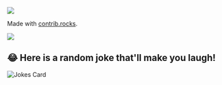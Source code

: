 <a href="https://github.com/OwaisAzad/Basic_Python_codes/graphs/contributors">
  <img src="https://contrib.rocks/image?repo=OwaisAzad/Basic_Python_codes" />
</a>

Made with [contrib.rocks](https://contrib.rocks).





<a href = "https://github.com/OwaisAzad/Basic_Python_codes/graphs/contributors">
<img src = "https://contrib.rocks/image?repo = OwaisAzad/Basic_Python_codes"/>
</a>


## 😂 Here is a random joke that'll make you laugh!
![Jokes Card](https://readme-jokes.vercel.app/api)
